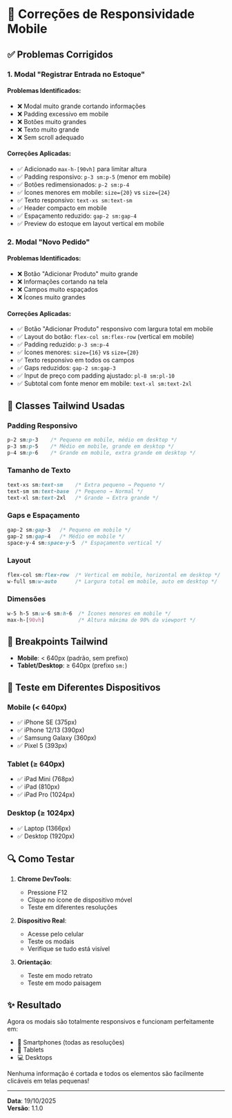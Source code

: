 # 📱 Correções de Responsividade Mobile

## ✅ Problemas Corrigidos

### 1. Modal "Registrar Entrada no Estoque"

#### Problemas Identificados:
- ❌ Modal muito grande cortando informações
- ❌ Padding excessivo em mobile
- ❌ Botões muito grandes
- ❌ Texto muito grande
- ❌ Sem scroll adequado

#### Correções Aplicadas:
- ✅ Adicionado `max-h-[90vh]` para limitar altura
- ✅ Padding responsivo: `p-3 sm:p-5` (menor em mobile)
- ✅ Botões redimensionados: `p-2 sm:p-4`
- ✅ Ícones menores em mobile: `size={20}` vs `size={24}`
- ✅ Texto responsivo: `text-xs sm:text-sm`
- ✅ Header compacto em mobile
- ✅ Espaçamento reduzido: `gap-2 sm:gap-4`
- ✅ Preview do estoque em layout vertical em mobile

### 2. Modal "Novo Pedido"

#### Problemas Identificados:
- ❌ Botão "Adicionar Produto" muito grande
- ❌ Informações cortando na tela
- ❌ Campos muito espaçados
- ❌ Ícones muito grandes

#### Correções Aplicadas:
- ✅ Botão "Adicionar Produto" responsivo com largura total em mobile
- ✅ Layout do botão: `flex-col sm:flex-row` (vertical em mobile)
- ✅ Padding reduzido: `p-3 sm:p-4`
- ✅ Ícones menores: `size={16}` vs `size={20}`
- ✅ Texto responsivo em todos os campos
- ✅ Gaps reduzidos: `gap-2 sm:gap-3`
- ✅ Input de preço com padding ajustado: `pl-8 sm:pl-10`
- ✅ Subtotal com fonte menor em mobile: `text-xl sm:text-2xl`

## 📐 Classes Tailwind Usadas

### Padding Responsivo
```css
p-2 sm:p-3    /* Pequeno em mobile, médio em desktop */
p-3 sm:p-5    /* Médio em mobile, grande em desktop */
p-4 sm:p-6    /* Grande em mobile, extra grande em desktop */
```

### Tamanho de Texto
```css
text-xs sm:text-sm    /* Extra pequeno → Pequeno */
text-sm sm:text-base  /* Pequeno → Normal */
text-xl sm:text-2xl   /* Grande → Extra grande */
```

### Gaps e Espaçamento
```css
gap-2 sm:gap-3   /* Pequeno em mobile */
gap-2 sm:gap-4   /* Médio em mobile */
space-y-4 sm:space-y-5  /* Espaçamento vertical */
```

### Layout
```css
flex-col sm:flex-row  /* Vertical em mobile, horizontal em desktop */
w-full sm:w-auto      /* Largura total em mobile, auto em desktop */
```

### Dimensões
```css
w-5 h-5 sm:w-6 sm:h-6  /* Ícones menores em mobile */
max-h-[90vh]           /* Altura máxima de 90% da viewport */
```

## 🎯 Breakpoints Tailwind

- **Mobile**: < 640px (padrão, sem prefixo)
- **Tablet/Desktop**: ≥ 640px (prefixo `sm:`)

## 📱 Teste em Diferentes Dispositivos

### Mobile (< 640px)
- ✅ iPhone SE (375px)
- ✅ iPhone 12/13 (390px)
- ✅ Samsung Galaxy (360px)
- ✅ Pixel 5 (393px)

### Tablet (≥ 640px)
- ✅ iPad Mini (768px)
- ✅ iPad (810px)
- ✅ iPad Pro (1024px)

### Desktop (≥ 1024px)
- ✅ Laptop (1366px)
- ✅ Desktop (1920px)

## 🔍 Como Testar

1. **Chrome DevTools**:
   - Pressione F12
   - Clique no ícone de dispositivo móvel
   - Teste em diferentes resoluções

2. **Dispositivo Real**:
   - Acesse pelo celular
   - Teste os modais
   - Verifique se tudo está visível

3. **Orientação**:
   - Teste em modo retrato
   - Teste em modo paisagem

## ✨ Resultado

Agora os modais são totalmente responsivos e funcionam perfeitamente em:
- 📱 Smartphones (todas as resoluções)
- 📱 Tablets
- 💻 Desktops

Nenhuma informação é cortada e todos os elementos são facilmente clicáveis em telas pequenas!

---

**Data**: 19/10/2025  
**Versão**: 1.1.0
